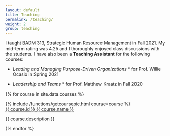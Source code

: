 ```yaml
---
layout: default
title: Teaching
permalink: /teaching/
weight: 2
group: teaching
---
```

I taught BADM 313, Strategic Human Resource Management in Fall 2021. My mid-term rating was 4.25 and I thoroughly enjoyed class discussions with the students. I have also been a **Teaching Assistant** for the following courses: 
* *Leading and Managing Purpose-Driven Organizations* 
              * for Prof. Willie Ocasio in Spring 2021
             
* *Leadership and Teams*
              * for Prof. Matthew Kraatz in Fall 2020


{% for course in site.data.courses %}
<div class="row" name="{{ course.id }}">
  <div class="row-pic">
		{% include /functions/getcoursepic.html course=course %}
	</div>
	<div class="row-info">
    <a href="{{ course.website | default: "#" }}" target="_blank">{{ course.id }} {{ course.name }}</a>
		<p>
      {{ course.description }}
    </p>
	</div>
</div>
{% endfor %}
